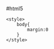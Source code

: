 #html5
<!DOCTYPE html>
<html>

<meta http-equiv="Content-Type" content="text/html; charset=utf-8">

<head>
<title></title>

	<style>
		body{
			margin:0
		}
	</style>

</head>
<body>
	<style>
		.content{
			width:100%;
			height:100%;
			position:fixed;
		}
	
		.header{
			background-color: black;
			height: 80px;
			width:100%;
		}
		.header h1{
			color:white;
			display:inline-block;
			margin:0px;
		}
		
		.middle{
			width:100%;
			height:auto;
			
		}
	
		.middle_left{
			list-style-type: none;
			background-color: #f1f1f1;
			border-right: 1px solid #ddd;
			
			float: left;
			
			
			height:100%;
			width: 10%;
			padding: 0px;
			margin: 0px;
			
			overflow:auto;
			
		}
		.middle_left li a{
			display:block;
			padding: 6px 8px;
			text-decoration:none;
			color:black;
		}
		.middle_left li a:hover{
			background-color: #555;
			color:white;
		}
		
		.middle_right{
			float: right;
		
			height:100%;
			width: 80%;
			padding: 10px 10px;
			margin: 0px;
			
			overflow:auto;
		}
	</style>

<div class="content">
	<div class="header">
		<h1>系统</h1>
	</div>
	
	<div class="middle">
		<ul class="middle_left">
		<li><a href="#nav1">导航一</a></li>
		<li><a href="#nav2">导航二</a></li>
		<li><a href="#nav3">导航三</a></li>
		<li><a href="#nav4">导航四</a></li>
		<li><a href="#nav5">导航五</a></li>	
		<li><a href="#nav1">导航一</a></li>
		<li><a href="#nav2">导航二</a></li>
		<li><a href="#nav3">导航三</a></li>
		<li><a href="#nav4">导航四</a></li>
		<li><a href="#nav5">导航五</a></li>		
		<li><a href="#nav1">导航一</a></li>
		<li><a href="#nav2">导航二</a></li>
		<li><a href="#nav3">导航三</a></li>
		<li><a href="#nav4">导航四</a></li>
		<li><a href="#nav5">导航五</a></li>		
		<li><a href="#nav1">导航一</a></li>
		<li><a href="#nav2">导航二</a></li>
		<li><a href="#nav3">导航三</a></li>
		<li><a href="#nav4">导航四</a></li>
		<li><a href="#nav5">导航五</a></li>	
		<li><a href="#nav1">导航一</a></li>
		<li><a href="#nav2">导航二</a></li>
		<li><a href="#nav3">导航三</a></li>
		<li><a href="#nav4">导航四</a></li>
		<li><a href="#nav5">导航五</a></li>		
		<li><a href="#nav1">导航一</a></li>
		<li><a href="#nav2">导航二</a></li>
		<li><a href="#nav3">导航三</a></li>
		<li><a href="#nav4">导航四</a></li>
		<li><a href="#nav5">导航五</a></li>		
		<li><a href="#nav1">导航一</a></li>
		<li><a href="#nav2">导航二</a></li>
		<li><a href="#nav3">导航三</a></li>
		<li><a href="#nav4">导航四</a></li>
		<li><a href="#nav5">导航五</a></li>	
		<li><a href="#nav1">导航一</a></li>
		<li><a href="#nav2">导航二</a></li>
		<li><a href="#nav3">导航三</a></li>
		<li><a href="#nav4">导航四</a></li>
		<li><a href="#nav5">导航五</a></li>		
		<li><a href="#nav1">导航一</a></li>
		<li><a href="#nav2">导航二</a></li>
		<li><a href="#nav3">导航三</a></li>
		<li><a href="#nav4">导航四</a></li>
		<li><a href="#nav5">导航五</a></li>		
		<li><a href="#nav1">导航一</a></li>
		<li><a href="#nav2">导航二</a></li>
		<li><a href="#nav3">导航三</a></li>
		<li><a href="#nav4">导航四</a></li>
		<li><a href="#nav5">导航五</a></li>	
		<li><a href="#nav1">导航一</a></li>
		<li><a href="#nav2">导航二</a></li>
		<li><a href="#nav3">导航三</a></li>
		<li><a href="#nav4">导航四</a></li>
		<li><a href="#nav5">导航五</a></li>		
		<li><a href="#nav1">导航一</a></li>
		<li><a href="#nav2">导航二</a></li>
		<li><a href="#nav3">导航三</a></li>
		<li><a href="#nav4">导航四</a></li>
		<li><a href="#nav5">导航五</a></li>		
	</ul>
		<div class="middle_right">
	  <h2>Fixed Full-height Side Nav</h2>
	  <h3>Try to scroll this area, and see how the sidenav sticks to the page</h3>
	  <p>Notice that this div element has a left margin of 25%. This is because the side navigation is set to 25% width. If you remove the margin, the sidenav will overlay/sit on top of this div.</p>
	  <p>Also notice that we have set overflow:auto to sidenav. This will add a scrollbar when the sidenav is too long (for example if it has over 50 links inside of it).</p>
	  <p>Some text..</p>
	  <p>Some text..</p>
	  <p>Some text..</p>
	  <p>Some text..</p>
	  <p>Some text..</p>
	  <p>Some text..</p>
	  <p>Some text..</p>
	  <h3>Try to scroll this area, and see how the sidenav sticks to the page</h3>
	  <p>Notice that this div element has a left margin of 25%. This is because the side navigation is set to 25% width. If you remove the margin, the sidenav will overlay/sit on top of this div.</p>
	  <p>Also notice that we have set overflow:auto to sidenav. This will add a scrollbar when the sidenav is too long (for example if it has over 50 links inside of it).</p>
	  <p>Some text..</p>
	  <p>Some text..</p>
	  <p>Some text..</p>
	  <p>Some text..</p>
	  <p>Some text..</p>
	  <p>Some text..</p>
	  <p>Some text..</p>
	  <h3>Try to scroll this area, and see how the sidenav sticks to the page</h3>
	  <p>Notice that this div element has a left margin of 25%. This is because the side navigation is set to 25% width. If you remove the margin, the sidenav will overlay/sit on top of this div.</p>
	  <p>Also notice that we have set overflow:auto to sidenav. This will add a scrollbar when the sidenav is too long (for example if it has over 50 links inside of it).</p>
	  <p>Some text..</p>
	  <p>Some text..</p>
	  <p>Some text..</p>
	  <p>Some text..</p>
	  <p>Some text..</p>
	  <p>Some text..</p>
	  <p>Some text..</p>
	  <h3>Try to scroll this area, and see how the sidenav sticks to the page</h3>
	  <p>Notice that this div element has a left margin of 25%. This is because the side navigation is set to 25% width. If you remove the margin, the sidenav will overlay/sit on top of this div.</p>
	  <p>Also notice that we have set overflow:auto to sidenav. This will add a scrollbar when the sidenav is too long (for example if it has over 50 links inside of it).</p>
	  <p>Some text..</p>
	  <p>Some text..</p>
	  <p>Some text..</p>
	  <p>Some text..</p>
	  <p>Some text..</p>
	  <p>Some text..</p>
	  <p>Some text..</p>
	  <h3>Try to scroll this area, and see how the sidenav sticks to the page</h3>
	  <p>Notice that this div element has a left margin of 25%. This is because the side navigation is set to 25% width. If you remove the margin, the sidenav will overlay/sit on top of this div.</p>
	  <p>Also notice that we have set overflow:auto to sidenav. This will add a scrollbar when the sidenav is too long (for example if it has over 50 links inside of it).</p>
	  <p>Some text..</p>
	  <p>Some text..</p>
	  <p>Some text..</p>
	  <p>Some text..</p>
	  <p>Some text..</p>
	  <p>Some text..</p>
	  <p>Some text..</p>
	</div>
	</div>

	

</div>

	


</body>
</html>
